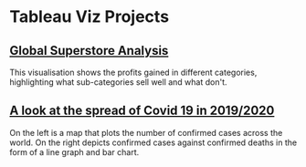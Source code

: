 # Tableau Viz Projects 

## [Global Superstore Analysis](https://public.tableau.com/app/profile/kodai4081/viz/GlobalSuperstore_16644321510140/Dashboard1?publish=yes)
This visualisation shows the profits gained in different categories, highlighting what sub-categories sell well and what don't. 

## [A look at the spread of Covid 19 in 2019/2020](https://public.tableau.com/app/profile/kodai4081/viz/Covid_16658975728850/Dashboard1?publish=yes)
On the left is a map that plots the number of confirmed cases across the world. 
On the right depicts confirmed cases against confirmed deaths in the form of a line graph and bar chart. 
